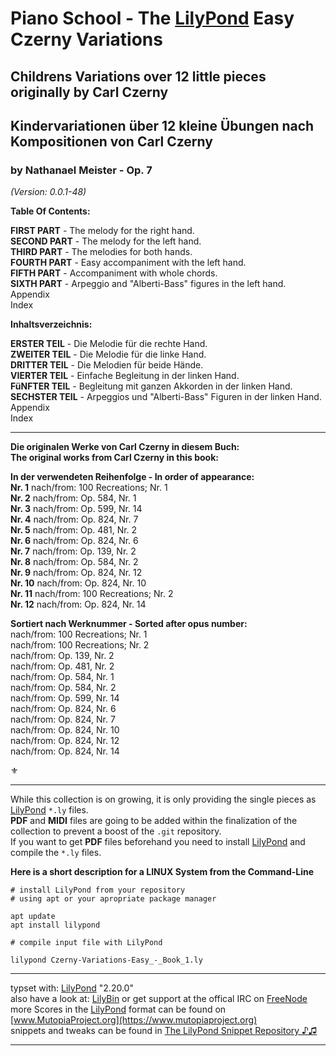 # Piano School - The [LilyPond](http://www.lilypond.org) Easy Czerny Variations
## Childrens Variations over 12 little pieces originally by Carl Czerny
## Kindervariationen über 12 kleine Übungen nach Kompositionen von Carl Czerny
### by Nathanael Meister - Op. 7
*(Version: 0.0.1-48)*


**Table Of Contents:**  

**FIRST PART** - The melody for the right hand.  
**SECOND PART** - The melody for the left hand.  
**THIRD PART** - The melodies for both hands.  
**FOURTH PART** - Easy accompaniment with the left hand.  
**FIFTH PART** - Accompaniment with whole chords.  
**SIXTH PART** - Arpeggio and "Alberti-Bass" figures in the left hand.  
Appendix  
Index  


**Inhaltsverzeichnis:**  

**ERSTER TEIL** - Die Melodie für die rechte Hand.  
**ZWEITER TEIL** - Die Melodie für die linke Hand.  
**DRITTER TEIL** - Die Melodien für beide Hände.  
**VIERTER TEIL** - Einfache Begleitung in der linken Hand.  
**FüNFTER TEIL** - Begleitung mit ganzen Akkorden in der linken Hand.  
**SECHSTER TEIL** - Arpeggios und "Alberti-Bass" Figuren in der linken Hand.  
Appendix  
Index  

_______________________________________

**Die originalen Werke von Carl Czerny in diesem Buch:**  
**The original works from Carl Czerny in this book:**  


**In der verwendeten Reihenfolge - In order of appearance:**  
**Nr. 1** nach/from: 100 Recreations; Nr. 1  
**Nr. 2** nach/from: Op. 584, Nr. 1  
**Nr. 3** nach/from: Op. 599, Nr. 14  
**Nr. 4** nach/from: Op. 824, Nr. 7  
**Nr. 5** nach/from: Op. 481, Nr. 2  
**Nr. 6** nach/from: Op. 824, Nr. 6  
**Nr. 7** nach/from: Op. 139, Nr. 2  
**Nr. 8** nach/from: Op. 584, Nr. 2  
**Nr. 9** nach/from: Op. 824, Nr. 12  
**Nr. 10** nach/from: Op. 824, Nr. 10  
**Nr. 11** nach/from: 100 Recreations; Nr. 2  
**Nr. 12** nach/from: Op. 824, Nr. 14  


**Sortiert nach Werknummer - Sorted after opus number:**  
nach/from: 100 Recreations; Nr. 1  
nach/from: 100 Recreations; Nr. 2  
nach/from: Op. 139, Nr. 2  
nach/from: Op. 481, Nr. 2  
nach/from: Op. 584, Nr. 1  
nach/from: Op. 584, Nr. 2  
nach/from: Op. 599, Nr. 14  
nach/from: Op. 824, Nr. 6  
nach/from: Op. 824, Nr. 7  
nach/from: Op. 824, Nr. 10  
nach/from: Op. 824, Nr. 12  
nach/from: Op. 824, Nr. 14  

⚜  


_____________________________________________________________

While this collection is on growing, it is only providing the single pieces as [LilyPond](http://lilypond.org) `*.ly` files.  
**PDF** and **MIDI** files are going to be added within the finalization of the collection to prevent a boost of the `.git` repository.  
If you want to get **PDF** files beforehand you need to install [LilyPond](http://lilypond.org) and compile the `*.ly` files.

**Here is a short description for a LINUX System from the Command-Line**

```
# install LilyPond from your repository
# using apt or your apropriate package manager

apt update
apt install lilypond

# compile input file with LilyPond

lilypond Czerny-Variations-Easy_-_Book_1.ly

```
_____________________________________________________________

typset with: [LilyPond](http://lilypond.org) "2.20.0"  
also have a look at: [LilyBin](http://lilybin.com)
or get support at the offical IRC on [FreeNode](http://webchat.freenode.net/?channels=lilypond)  
more Scores in the [LilyPond](http://lilypond.org) format can be found on [www.MutopiaProject.org](https://www.mutopiaproject.org)  
snippets and tweaks can be found in [The LilyPond Snippet Repository ♪♫](http://lsr.di.unimi.it/LSR/Search) 
_____________________________________________________________
